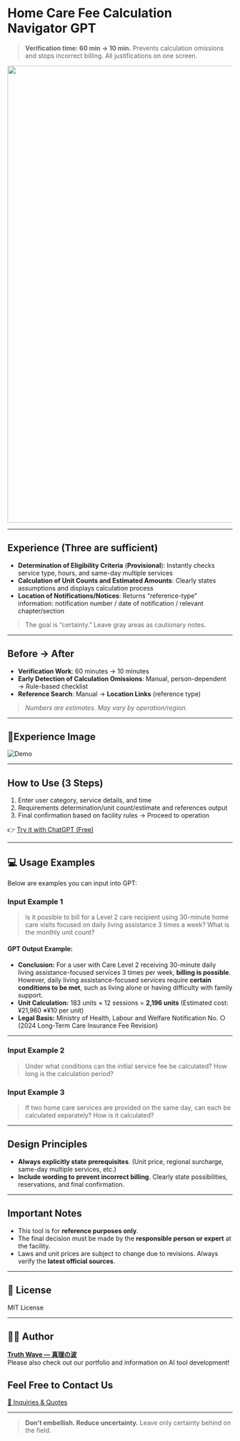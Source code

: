 # Home Care Fee Calculation Navigator GPT

> **Verification time: 60 min → 10 min.**
> Prevents calculation omissions and stops incorrect billing.
> All justifications on one screen.

<p align="center">
<img width="1536" height="1024" alt="訪問看護" src="https://github.com/user-attachments/assets/e668e17c-8bb1-489d-af24-7cb5a448cfbe" />
</p>

---

## Experience (Three are sufficient)

- **Determination of Eligibility Criteria** (**Provisional**): Instantly checks service type, hours, and same-day multiple services
- **Calculation of Unit Counts and Estimated Amounts**: Clearly states assumptions and displays calculation process
- **Location of Notifications/Notices**: Returns “reference-type” information: notification number / date of notification / relevant chapter/section
> The goal is “certainty.” Leave gray areas as cautionary notes.

---

## Before → After

- **Verification Work**: 60 minutes → 10 minutes
- **Early Detection of Calculation Omissions**: Manual, person-dependent → Rule-based checklist
- **Reference Search**: Manual → **Location Links** (reference type)
> *Numbers are estimates. May vary by operation/region.*

---

## 📸Experience Image

![Demo](https://github.com/truthwave/Home-Care-Fee-Calculation-Navigator-GPT/blob/main/English/Demo%20Movie.gif)

---

## How to Use (3 Steps)

1. Enter user category, service details, and time<br>
2. Requirements determination/unit count/estimate and references output<br>
3. Final confirmation based on facility rules → Proceed to operation

👉 [Try it with ChatGPT (Free)](https://chatgpt.com/g/g-6871b2d7e26c81919d81b3d70bdce95d-wen-jie-hu-bao-chou-suan-ding-nahigpt)

---

## 💻 Usage Examples

Below are examples you can input into GPT:

### Input Example 1

> Is it possible to bill for a Level 2 care recipient using 30-minute home care visits focused on daily living assistance 3 times a week? What is the monthly unit count?

#### GPT Output Example:

* **Conclusion:** For a user with Care Level 2 receiving 30-minute daily living assistance-focused services 3 times per week, **billing is possible**. However, daily living assistance-focused services require **certain conditions to be met**, such as living alone or having difficulty with family support.
* **Unit Calculation:** 183 units × 12 sessions = **2,196 units** (Estimated cost: ¥21,960 ※¥10 per unit)
* **Legal Basis:** Ministry of Health, Labour and Welfare Notification No. ○ (2024 Long-Term Care Insurance Fee Revision)

---

### Input Example 2

> Under what conditions can the initial service fee be calculated? How long is the calculation period?

### Input Example 3

> If two home care services are provided on the same day, can each be calculated separately? How is it calculated?

---

## Design Principles

- **Always explicitly state prerequisites**. (Unit price, regional surcharge, same-day multiple services, etc.)
- **Include wording to prevent incorrect billing**. Clearly state possibilities, reservations, and final confirmation.

---

##  Important Notes

- This tool is for **reference purposes only**.
- The final decision must be made by the **responsible person or expert** at the facility.
- Laws and unit prices are subject to change due to revisions. Always verify the **latest official sources**.


---

## 📄 License

MIT License

---

## 🧑‍💻 Author

**[Truth Wave ― 真理の波](https://github.com/truthwave)**  
Please also check out our portfolio and information on AI tool development!

## Feel Free to Contact Us
[📩 Inquiries & Quotes](mailto:realmadrid71214591@gmail.com)

---

> **Don't embellish. Reduce uncertainty.**
> Leave only certainty behind on the field.
